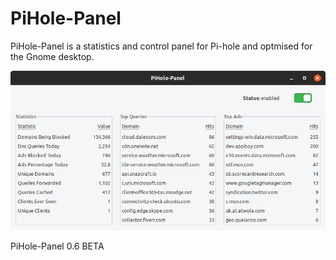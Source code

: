 # PiHole-Panel
PiHole-Panel is a statistics and control panel for Pi-hole and optmised for the Gnome desktop.

![](pihole-panel_preview.png)

PiHole-Panel 0.6 BETA

